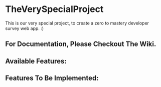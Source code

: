 # TheVerySpecialProject
This is our very special project, to create a zero to mastery developer survey web app. :)

## For Documentation, Please Checkout The Wiki.

## Available Features:

## Features To Be Implemented:

